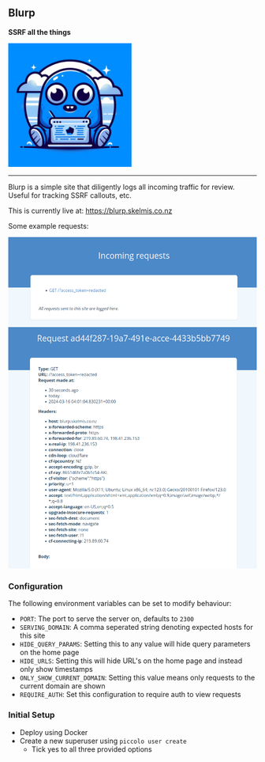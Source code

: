 Blurp
---

**SSRF all the things** 

<img src="images/logo.jpeg" alt="drawing" width="250"/>

---

Blurp is a simple site that diligently logs all incoming traffic for review. Useful for tracking SSRF callouts, etc.

This is currently live at: https://blurp.skelmis.co.nz

Some example requests:

![img.png](images/img.png)
![img_1.png](images/img_1.png)

### Configuration

The following environment variables can be set to modify behaviour:
- `PORT`: The port to serve the server on, defaults to `2300`
- `SERVING_DOMAIN`: A comma seperated string denoting expected hosts for this site
- `HIDE_QUERY_PARAMS`: Setting this to any value will hide query parameters on the home page
- `HIDE_URLS`: Setting this will hide URL's on the home page and instead only show timestamps
- `ONLY_SHOW_CURRENT_DOMAIN`: Setting this value means only requests to the current domain are shown
- `REQUIRE_AUTH`: Set this configuration to require auth to view requests

### Initial Setup

- Deploy using Docker
- Create a new superuser using `piccolo user create`
  - Tick yes to all three provided options